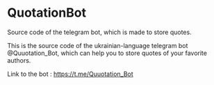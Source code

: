 # QuotationBot
Source code of the telegram bot, which is made to store quotes.


This is the source code of the ukrainian-language telegram bot @Quuotation_Bot, which can help you to store quotes of your favorite authors.

Link to the bot : https://t.me/Quuotation_Bot
